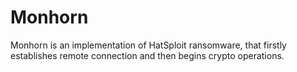 # Monhorn
Monhorn is an implementation of HatSploit ransomware, that firstly establishes remote connection and then begins crypto operations.
